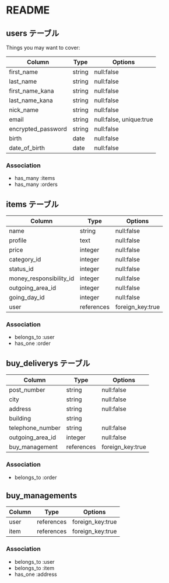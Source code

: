# README

## users テーブル


Things you may want to cover:

|       Column         | Type          | Options                        |
| -------------------- | ------------- | -------------------------------|
|   first_name         |  string       |  null:false                    |
|   last_name          |  string       |  null:false                    |
|   first_name_kana    |  string       |  null:false                    |
|   last_name_kana     |  string       |  null:false                    |
|   nick_name          |  string       |  null:false                    |
|   email              |  string       |  null:false, unique:true       |
|   encrypted_password |  string       |  null:false                    |
|   birth              |  date         |  null:false                    |
|   date_of_birth      |  date         |  null:false                    |


###   Association
- has_many :items
- has_many :orders





## items テーブル

|       Column                | Type          | Options          |
| --------------------------- | ------------- | ---------------- |
|       name                  |  string       |  null:false      |
|       profile               |  text         |  null:false      |
|       price                 |  integer      |  null:false      |
|       category_id           |  integer      |  null:false      |
|       status_id             |  integer      |  null:false      |
|   money_responsibility_id   |  integer      |  null:false      |
|       outgoing_area_id      |  integer      |  null:false      |
|       going_day_id          |  integer      |  null:false      |
|       user                  |  references   | foreign_key:true |
### Association
- belongs_to :user
- has_one :order






## buy_deliverys テーブル

|       Column         | Type          | Options          |
| -------------------- | ------------- | ---------------- |
|  post_number         |  string       |  null:false      |
|  city                |  string       |  null:false      |
|  address             |  string       |  null:false      |
|  building            |  string       |                  |
|  telephone_number    |  string       |  null:false      |
|  outgoing_area_id    |  integer      |  null:false      |
|  buy_management      |  references   | foreign_key:true |

### Association
- belongs_to :order



## buy_managements

|       Column         | Type          | Options          |
| -------------------- | ------------- | ---------------- |
|  user                |  references   | foreign_key:true |
|  item                |  references   | foreign_key:true |


###   Association
- belongs_to :user
- belongs_to :item
- has_one :address